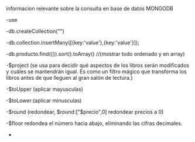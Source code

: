 informacion relevante sobre la consulta en base de datos MONGODB

-use

-db.createCollection("")

-db.collection.insertMany([{key:'value'},{key:'value'}]);

-db.producto.find({}).sort().toArray()   //(mostrar todo ordenado y en array)

-$project (se usa para decidir qué aspectos de los libros serán modificados y 
cuáles se mantendrán igual. Es como un filtro mágico que transforma los libros antes de que lleguen al gran salón de lectura.)

-$toUpper (aplicar mayusculas)

-$toLower:(aplicar minusculas)

-$round (redondear, $round:["$precio",0] redondear precios a 0)

-$floor redondea el número hacia abajo, eliminando las cifras decimales.

-